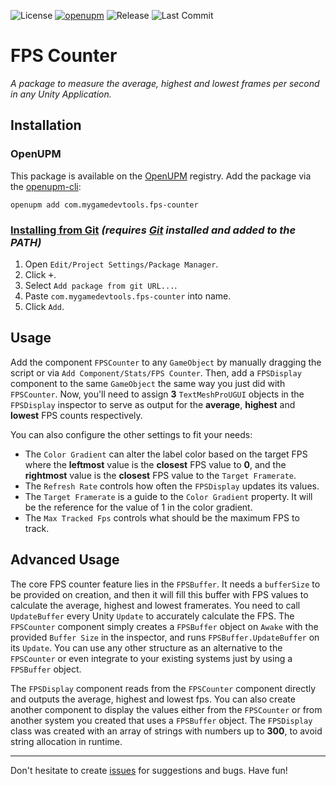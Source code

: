 ![License](https://img.shields.io/github/license/mygamedevtools/fps-counter)
[![openupm](https://img.shields.io/npm/v/com.mygamedevtools.fps-counter?label=openupm&registry_uri=https://package.openupm.com)](https://openupm.com/packages/com.mygamedevtools.fps-counter/)
![Release](https://img.shields.io/github/v/release/mygamedevtools/fps-counter?sort=semver)
![Last Commit](https://img.shields.io/github/last-commit/mygamedevtools/fps-counter)

FPS Counter
===

_A package to measure the average, highest and lowest frames per second in any Unity Application._

Installation
---

### OpenUPM

This package is available on the [OpenUPM](https://openupm.com/packages/com.mygamedevtools.fps-counter) registry. Add the package via the [openupm-cli](https://github.com/openupm/openupm-cli):

```
openupm add com.mygamedevtools.fps-counter
```

### [Installing from Git](https://docs.unity3d.com/Manual/upm-ui-giturl.html) _(requires [Git](https://git-scm.com/) installed and added to the PATH)_

1. Open `Edit/Project Settings/Package Manager`.
2. Click <kbd>+</kbd>.
3. Select `Add package from git URL...`.
4. Paste `com.mygamedevtools.fps-counter` into name.
5. Click `Add`.

Usage
---

Add the component `FPSCounter` to any `GameObject` by manually dragging the script or via `Add Component/Stats/FPS Counter`. 
Then, add a `FPSDisplay` component to the same `GameObject` the same way you just did with `FPSCounter`.
Now, you'll need to assign **3** `TextMeshProUGUI` objects in the `FPSDisplay` inspector to serve as output for the **average**, **highest** and **lowest** FPS counts respectively.

You can also configure the other settings to fit your needs:
- The `Color Gradient` can alter the label color based on the target FPS where the **leftmost** value is the **closest** FPS value to **0**, 
and the **rightmost** value is the **closest** FPS value to the `Target Framerate`.
- The `Refresh Rate` controls how often the `FPSDisplay` updates its values.
- The `Target Framerate` is a guide to the `Color Gradient` property. It will be the reference for the value of 1 in the color gradient.
- The `Max Tracked Fps` controls what should be the maximum FPS to track.

Advanced Usage
---

The core FPS counter feature lies in the `FPSBuffer`. 
It needs a `bufferSize` to be provided on creation, and then it will fill this buffer with FPS values to calculate the average, highest and lowest framerates.
You need to call `UpdateBuffer` every Unity `Update` to accurately calculate the FPS.
The `FPSCounter` component simply creates a `FPSBuffer` object on `Awake` with the provided `Buffer Size` in the inspector, 
and runs `FPSBuffer.UpdateBuffer` on its `Update`. 
You can use any other structure as an alternative to the `FPSCounter` or even integrate to your existing systems just by using a `FPSBuffer` object.

The `FPSDisplay` component reads from the `FPSCounter` component directly and outputs the average, highest and lowest fps.
You can also create another component to display the values either from the `FPSCounter` or from another system you created that uses a `FPSBuffer` object.
The `FPSDisplay` class was created with an array of strings with numbers up to **300**, to avoid string allocation in runtime.

---

Don't hesitate to create [issues](https://github.com/mygamedevtools/fps-counter/issues) for suggestions and bugs. Have fun!
